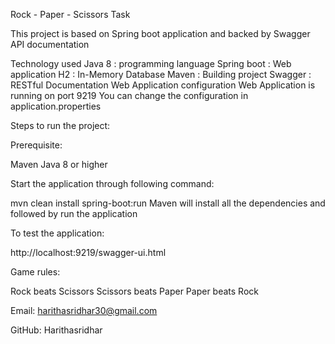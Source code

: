 Rock - Paper - Scissors Task

This project is based on Spring boot application and backed by Swagger API documentation

Technology used
Java 8 : programming language
Spring boot : Web application
H2 : In-Memory Database
Maven : Building project
Swagger : RESTful Documentation
Web Application configuration
Web Application is running on port 9219
You can change the configuration in application.properties

Steps to run the project:

Prerequisite:

Maven
Java 8 or higher

Start the application through following command:

mvn clean install spring-boot:run 
Maven will install all the dependencies and followed by run the application

To test the application:

http://localhost:9219/swagger-ui.html

Game rules:

Rock beats Scissors
Scissors beats Paper
Paper beats Rock

Email: harithasridhar30@gmail.com

GitHub: Harithasridhar
